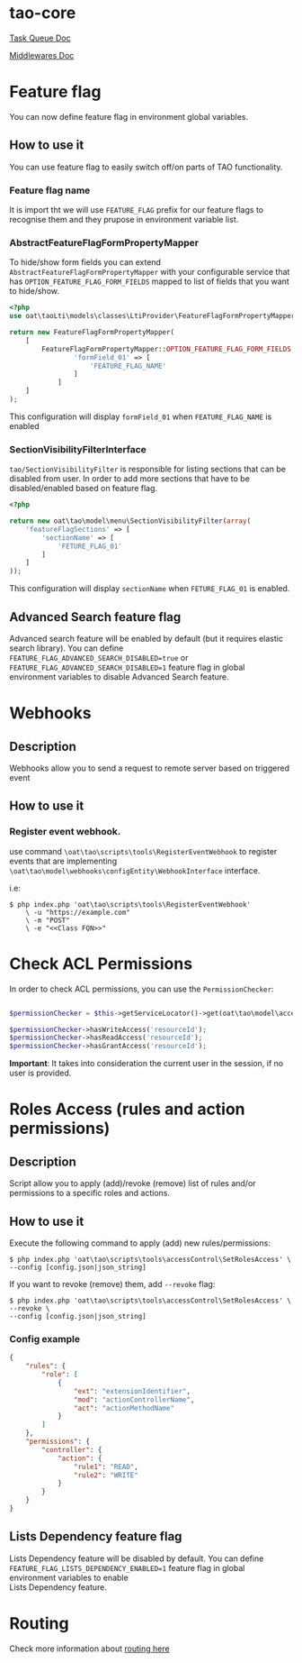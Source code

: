 tao-core
========

[Task Queue Doc](models/classes/taskQueue/README.md)

[Middlewares Doc](models/classes/Middleware/README.md)

# Feature flag

You can now define feature flag in environment global variables. 

## How to use it

You can use feature flag to easily switch off/on parts of TAO functionality.

### Feature flag name

It is import tht we will use `FEATURE_FLAG` prefix for our feature flags to recognise them and they prupose 
in environment variable list. 

### AbstractFeatureFlagFormPropertyMapper

To hide/show form fields you can extend `AbstractFeatureFlagFormPropertyMapper` with your configurable service that has
`OPTION_FEATURE_FLAG_FORM_FIELDS` mapped to list of fields that you want to hide/show. 

```php
<?php
use oat\taoLti\models\classes\LtiProvider\FeatureFlagFormPropertyMapper;    

return new FeatureFlagFormPropertyMapper(
    [
        FeatureFlagFormPropertyMapper::OPTION_FEATURE_FLAG_FORM_FIELDS => [
                'formField_01' => [
                    'FEATURE_FLAG_NAME'
                ]
            ]
    ]
);
```

This configuration will display `formField_01` when `FEATURE_FLAG_NAME` is enabled

### SectionVisibilityFilterInterface

`tao/SectionVisibilityFilter` is responsible for listing sections that can be disabled from user. In order to add more 
sections that have to be disabled/enabled based on feature flag. 

```php
<?php

return new oat\tao\model\menu\SectionVisibilityFilter(array(
    'featureFlagSections' => [
        'sectionName' => [
            'FETURE_FLAG_01'
        ]
    ]
));
``` 

This configuration will display `sectionName` when `FETURE_FLAG_01` is enabled.

## Advanced Search feature flag
Advanced search feature will be enabled by default (but it requires elastic search library).
You can define `FEATURE_FLAG_ADVANCED_SEARCH_DISABLED=true` or `FEATURE_FLAG_ADVANCED_SEARCH_DISABLED=1` feature flag 
in global environment variables to disable Advanced Search feature.


# Webhooks

## Description

Webhooks allow you to send a request to remote server based on triggered event

## How to use it

### Register event webhook.

use command `\oat\tao\scripts\tools\RegisterEventWebhook` to register events that are implementing `\oat\tao\model\webhooks\configEntity\WebhookInterface` interface.

i.e:
```
$ php index.php 'oat\tao\scripts\tools\RegisterEventWebhook' 
    \ -u "https://example.com"
    \ -m "POST"
    \ -e "<<Class FQN>>"
``` 

# Check ACL Permissions

In order to check ACL permissions, you can use the `PermissionChecker`:

```php

$permissionChecker = $this->getServiceLocator()->get(oat\tao\model\accessControl\PermissionChecker::class);

$permissionChecker->hasWriteAccess('resourceId');
$permissionChecker->hasReadAccess('resourceId');
$permissionChecker->hasGrantAccess('resourceId');
```

**Important**: It takes into consideration the current user in the session, if no user is provided.

# Roles Access (rules and action permissions)
## Description
Script allow you to apply (add)/revoke (remove) list of rules and/or permissions to a specific roles and actions.

## How to use it
Execute the following command to apply (add) new rules/permissions:
```
$ php index.php 'oat\tao\scripts\tools\accessControl\SetRolesAccess' \
--config [config.json|json_string]
```
If you want to revoke (remove) them, add `--revoke` flag:
```
$ php index.php 'oat\tao\scripts\tools\accessControl\SetRolesAccess' \
--revoke \
--config [config.json|json_string]
```

### Config example
```json
{
    "rules": {
        "role": [
            {
                "ext": "extensionIdentifier",
                "mod": "actionControllerName",
                "act": "actionMethodName"
            }
        ]
    },
    "permissions": {
        "controller": {
            "action": {
                "rule1": "READ",
                "rule2": "WRITE"
            }
        }
    }
}
```

## Lists Dependency feature flag
Lists Dependency feature will be disabled by default.
You can define `FEATURE_FLAG_LISTS_DEPENDENCY_ENABLED=1` feature flag in global environment variables to enable  
Lists Dependency feature. 

# Routing

Check more information about [routing here](./models/classes/routing/README.md)
